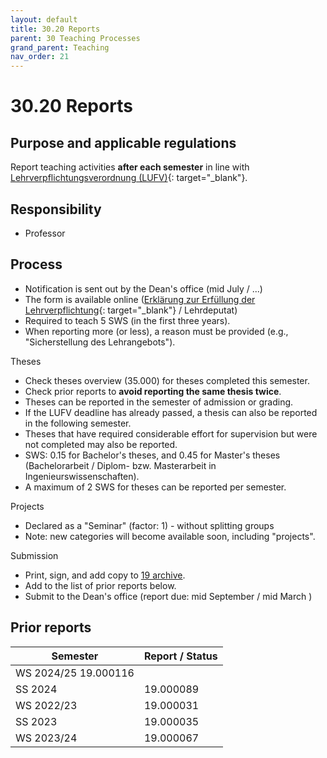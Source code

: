 ```yaml
---
layout: default
title: 30.20 Reports
parent: 30 Teaching Processes
grand_parent: Teaching
nav_order: 21
---
```


# 30.20 Reports

## Purpose and applicable regulations

Report teaching activities **after each semester** in line with [Lehrverpflichtungsverordnung (LUFV)](http://gesetze-bayern.de/Content/Document/BayLUFV){: target="_blank"}.

## Responsibility

- Professor

## Process

- Notification is sent out by the Dean's office (mid July / ...)
- The form is available online ([Erklärung zur Erfüllung der Lehrverpflichtung](https://www.uni-bamberg.de/abt-personal/formulare-infos-und-merkblaetter/){: target="_blank"} / Lehrdeputat)
- Required to teach 5 SWS (in the first three years).
- When reporting more (or less), a reason must be provided (e.g., "Sicherstellung des Lehrangebots").

Theses

- Check theses overview (35.000) for theses completed this semester.
- Check prior reports to **avoid reporting the same thesis twice**.
- Theses can be reported in the semester of admission or grading.
- If the LUFV deadline has already passed, a thesis can also be reported in the following semester.
- Theses that have required considerable effort for supervision but were not completed may also be reported.
- SWS: 0.15 for Bachelor's theses, and 0.45 for Master's theses (Bachelorarbeit / Diplom- bzw. Masterarbeit in Ingenieurswissenschaften).
- A maximum of 2 SWS for theses can be reported per semester.

Projects

- Declared as a "Seminar" (factor: 1) - without splitting groups
- Note: new categories will become available soon, including "projects".

Submission

- Print, sign, and add copy to [19 archive](../../10-lab/19_archive.html).
- Add to the list of prior reports below.
- Submit to the Dean's office (report due: mid September / mid March )

## Prior reports

| Semester    | Report / Status  |
|-------------|------------------|
| WS 2024/25    19.000116
| SS 2024     | 19.000089        |
| WS 2022/23  | 19.000031        |
| SS 2023     | 19.000035        |
| WS 2023/24  | 19.000067        |
